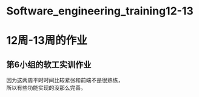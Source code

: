# Software_engineering_training12-13
12周-13周的作业
==============
第6小组的软工实训作业
-------
因为这两周平时时间比较紧张和前端不是很熟练，<br>
所以有些功能实现的没那么完善。<br>
